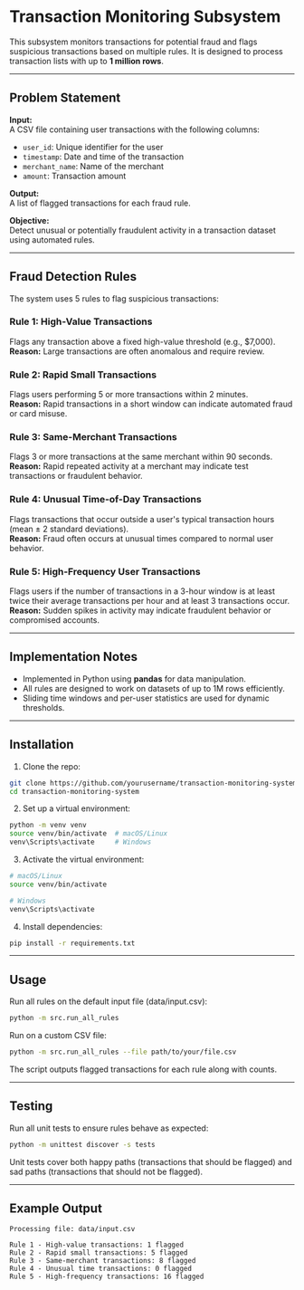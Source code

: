 # Transaction Monitoring Subsystem

This subsystem monitors transactions for potential fraud and flags suspicious transactions based on multiple rules. It is designed to process transaction lists with up to **1 million rows**.

---

## Problem Statement

**Input:**  
A CSV file containing user transactions with the following columns:

- `user_id`: Unique identifier for the user  
- `timestamp`: Date and time of the transaction  
- `merchant_name`: Name of the merchant  
- `amount`: Transaction amount  

**Output:**  
A list of flagged transactions for each fraud rule.

**Objective:**  
Detect unusual or potentially fraudulent activity in a transaction dataset using automated rules.

---

## Fraud Detection Rules

The system uses 5 rules to flag suspicious transactions:

### **Rule 1: High-Value Transactions**
Flags any transaction above a fixed high-value threshold (e.g., $7,000).  
**Reason:** Large transactions are often anomalous and require review.

### **Rule 2: Rapid Small Transactions**
Flags users performing 5 or more transactions within 2 minutes.  
**Reason:** Rapid transactions in a short window can indicate automated fraud or card misuse.

### **Rule 3: Same-Merchant Transactions**
Flags 3 or more transactions at the same merchant within 90 seconds.  
**Reason:** Rapid repeated activity at a merchant may indicate test transactions or fraudulent behavior.

### **Rule 4: Unusual Time-of-Day Transactions**
Flags transactions that occur outside a user's typical transaction hours (mean ± 2 standard deviations).  
**Reason:** Fraud often occurs at unusual times compared to normal user behavior.

### **Rule 5: High-Frequency User Transactions**
Flags users if the number of transactions in a 3-hour window is at least twice their average transactions per hour and at least 3 transactions occur.  
**Reason:** Sudden spikes in activity may indicate fraudulent behavior or compromised accounts.

---

## Implementation Notes

- Implemented in Python using **pandas** for data manipulation.  
- All rules are designed to work on datasets of up to 1M rows efficiently.  
- Sliding time windows and per-user statistics are used for dynamic thresholds.

---

## Installation

1. Clone the repo:

```bash
git clone https://github.com/yourusername/transaction-monitoring-system.git
cd transaction-monitoring-system
```

2. Set up a virtual environment:

```bash
python -m venv venv
source venv/bin/activate  # macOS/Linux
venv\Scripts\activate     # Windows
```

3. Activate the virtual environment:

```bash
# macOS/Linux
source venv/bin/activate

# Windows
venv\Scripts\activate
```

4. Install dependencies:
```bash
pip install -r requirements.txt
```
---

## Usage

Run all rules on the default input file (data/input.csv):
```bash
python -m src.run_all_rules
```

Run on a custom CSV file:
```bash
python -m src.run_all_rules --file path/to/your/file.csv
```

The script outputs flagged transactions for each rule along with counts.

---

## Testing

Run all unit tests to ensure rules behave as expected:
```bash
python -m unittest discover -s tests
```

Unit tests cover both happy paths (transactions that should be flagged) and sad paths (transactions that should not be flagged).

---

## Example Output

```text
Processing file: data/input.csv

Rule 1 - High-value transactions: 1 flagged
Rule 2 - Rapid small transactions: 5 flagged
Rule 3 - Same-merchant transactions: 8 flagged
Rule 4 - Unusual time transactions: 0 flagged
Rule 5 - High-frequency transactions: 16 flagged
```
